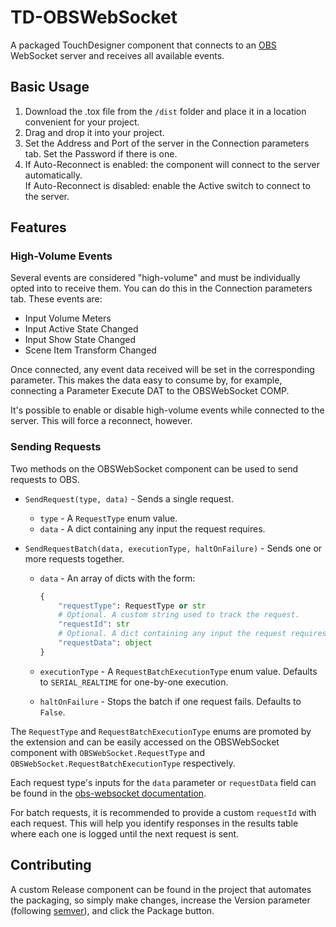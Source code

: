 # TD-OBSWebSocket

A packaged TouchDesigner component that connects to an [OBS](https://obsproject.com) WebSocket server and receives all available events.

## Basic Usage

1. Download the .tox file from the `/dist` folder and place it in a location convenient for your project.
2. Drag and drop it into your project.
3. Set the Address and Port of the server in the Connection parameters tab. Set the Password if there is one.
4. If Auto-Reconnect is enabled: the component will connect to the server automatically.  
   If Auto-Reconnect is disabled: enable the Active switch to connect to the server.

## Features

### High-Volume Events

Several events are considered "high-volume" and must be individually opted into to receive them. You can do this in the Connection parameters tab. These events are:

- Input Volume Meters
- Input Active State Changed
- Input Show State Changed
- Scene Item Transform Changed

Once connected, any event data received will be set in the corresponding parameter. This makes the data easy to consume by, for example, connecting a Parameter Execute DAT to the OBSWebSocket COMP.

It's possible to enable or disable high-volume events while connected to the server. This will force a reconnect, however.

### Sending Requests

Two methods on the OBSWebSocket component can be used to send requests to OBS.

- `SendRequest(type, data)` - Sends a single request.

  - `type` - A `RequestType` enum value.
  - `data` - A dict containing any input the request requires.

- `SendRequestBatch(data, executionType, haltOnFailure)` - Sends one or more requests together.

  - `data` - An array of dicts with the form:

    ```python
    {
        "requestType": RequestType or str
        # Optional. A custom string used to track the request.
        "requestId": str
        # Optional. A dict containing any input the request requires.
    	"requestData": object
    }
    ```

  - `executionType` - A `RequestBatchExecutionType` enum value. Defaults to `SERIAL_REALTIME` for one-by-one execution.
  - `haltOnFailure` - Stops the batch if one request fails. Defaults to `False`.

The `RequestType` and `RequestBatchExecutionType` enums are promoted by the extension and can be easily accessed on the OBSWebSocket component with `OBSWebSocket.RequestType` and `OBSWebSocket.RequestBatchExecutionType` respectively.

Each request type's inputs for the `data` parameter or `requestData` field can be found in the [obs-websocket documentation][1].

For batch requests, it is recommended to provide a custom `requestId` with each request. This will help you identify responses in the results table where each one is logged until the next request is sent.

## Contributing

A custom Release component can be found in the project that automates the packaging, so simply make changes, increase the Version parameter (following [semver](https://semver.org)), and click the Package button.

[1]: https://github.com/obsproject/obs-websocket/blob/master/docs/generated/protocol.md#general-requests